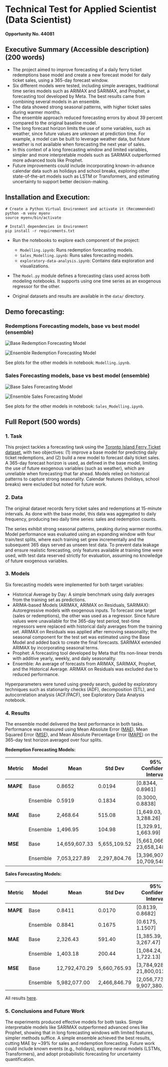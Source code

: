 # Technical Test for Applied Scientist (Data Scientist)

__Opportunity No. 44081__

## Executive Summary (Accessible description) (200 words)
* The project aimed to improve forecasting of a daily ferry ticket redemptions base model and create a new forecast model for daily ticket sales, using a 365-day forecast window.
* Six different models were tested, including simple averages, traditional time series models such as ARIMAX and SARIMAX, and Prophet, a forecasting tool developed by Meta. The best results came from combining several models in an ensemble.
* The data showed strong seasonal patterns, with higher ticket sales during warmer months.
* The ensemble approach reduced forecasting errors by about 39 percent compared to the original baseline model.
* The long forecast horizon limits the use of some variables, such as weather, since future values are unknown at prediction time. For example, a model can be built to leverage weather data, but future weather is not available when forecasting the next year of sales.
* In this context of a long forecasting window and limited variables, simpler and more interpretable models such as SARIMAX outperformed more advanced tools like Prophet.
* Future improvements could include incorporating known-in-advance calendar data such as holidays and school breaks, exploring other state-of-the-art models such as LSTM or Transformers, and estimating uncertainty to support better decision-making.


## Installation and Execution:

```
# Create a Python Virtual Environment and activate it (Recommended)
python -m venv myenv
source myenv/bin/activate

# Install dependencies in Environment
pip install -r requirements.txt

```

* Run the notebooks to explore each component of the project:
    * `Modelling.ipynb`: Runs redemption forecasting models.
    * `Sales_Modelling.ipynb`: Runs sales forecasting models.
    * `exploratory-data-analysis.ipynb`: Contains data exploration and visualizations.

* The `Model.py` module defines a forecasting class used across both modeling notebooks. It supports using one time series as an exogenous regressor for the other.
* Original datasets and results are available in the `data/` directory.

## Demo forecasting: 

### Redemptions Forecasting models, base vs best model (ensemble)

![Base Redemption Forecasting Model](few_example_plots/base_redemptions.png)

![Ensemble Redemption Forecasting Model](few_example_plots/ensemble_redemptions.png)

See plots for the other models in notebook: `Modelling.ipynb`. 

### Sales Forecasting models, base vs best model (ensemble)

![Base Sales Forecasting Model](few_example_plots/base_sales.png)

![Ensemble Sales Forecasting Model](few_example_plots/ensemble_sales.png)


See plots for the other models in notebook: `Sales_Modelling.ipynb`. 


## Full Report (500 words)

### 1. Task

This project tackles a forecasting task using the [Toronto Island Ferry Ticket dataset](https://open.toronto.ca/dataset/toronto-island-ferry-ticket-counts/), with two objectives: (1) improve a base model for predicting daily ticket redemptions, and (2) build a new model to forecast daily ticket sales. A 365-day forecast horizon is used, as defined in the base model, limiting the use of future exogenous variables (such as weather), which are unreliable when forecasting that far ahead. Models relied on historical patterns to capture strong seasonality. Calendar features (holidays, school breaks) were excluded but noted for future work.

### 2. Data
The original dataset records ferry ticket sales and redemptions at 15-minute intervals. As done with the base model, this data was aggregated to daily frequency, producing two daily time series: sales and redemption counts.

The series exhibit strong seasonal patterns, peaking during warmer months. Model performance was evaluated using an expanding window with four train/test splits, where each training set grew incrementally and the subsequent 365 days served as unseen test data. To prevent data leakage and ensure realistic forecasting, only features available at training time were used, with test data reserved strictly for evaluation, assuming no knowledge of future exogenous variables.

### 3. Models

Six forecasting models were implemented for both target variables:

* Historical Average by Day: A simple benchmark using daily averages from the training set as predictions.
* ARIMA-based Models (ARIMAX, ARIMAX on Residuals, SARIMAX): Autoregressive models with exogenous inputs. To forecast one target (sales or redemptions), the other was used as a regressor. Since future values were unavailable for the 365-day test period, test-time regressors were replaced with historical daily averages from the training set. ARIMAX on Residuals was applied after removing seasonality; the seasonal component for the test set was estimated using the Base Model and added back to create the final forecasts. SARIMAX extended ARIMAX by incorporating seasonal terms.
* Prophet: A forecasting tool developed by Meta that fits non-linear trends with additive yearly, weekly, and daily seasonality.
* Ensemble: An average of forecasts from ARIMAX, SARIMAX, Prophet, and the Historical Average. ARIMAX on Residuals was excluded due to reduced performance.

Hyperparameters were tuned using greedy search, guided by exploratory techniques such as stationarity checks (ADF), decomposition (STL), and autocorrelation analysis (ACF/PACF), see Exploratory Data Analysis notebook.

### 4. Results

The ensemble model delivered the best performance in both tasks. Performance was measured using Mean Absolute Error ([MAE](https://en.wikipedia.org/wiki/Mean_absolute_error)), Mean Squared Error ([MSE](https://en.wikipedia.org/wiki/Mean_squared_error)), and Mean Absolute Percentage Error ([MAPE](https://en.wikipedia.org/wiki/Mean_absolute_percentage_error)) on the 365-day test horizon averaged over four splits.

**Redemption Forecasting Models:**

| Metric   | Model    | Mean           | Std Dev        | 95% Confidence Interval             |
|----------|----------|----------------|----------------|-------------------------------------|
| **MAPE** | Base     | 0.8652         | 0.0194         | [0.8344, 0.8961]                    |
|          | Ensemble | 0.5919         | 0.1834         | [0.3000, 0.8838]                    |
| **MAE**  | Base     | 2,468.64       | 515.08         | [1,649.03, 3,288.26]                |
|          | Ensemble | 1,496.95       | 104.98         | [1,329.91, 1,663.99]                |
| **MSE**  | Base     | 14,659,607.33  | 5,655,109.52   | [5,661,066.13, 23,658,148.54]       |
|          | Ensemble | 7,053,227.89   | 2,297,804.76   | [3,396,907.76, 10,709,548.03]       |


**Sales Forecasting Models:**

| Metric   | Model    | Mean          | Std Dev      | 95% Confidence Interval       |
| -------- | -------- | ------------- | ------------ | ----------------------------- |
| **MAPE** | Base     | 0.8411        | 0.0170       | [0.8139, 0.8682]              |
|          | Ensemble | 0.8841        | 0.1675       | [0.6175, 1.1507]              |
| **MAE**  | Base     | 2,326.43      | 591.40       | [1,385.39, 3,267.47]          |
|          | Ensemble | 1,403.18      | 200.44       | [1,084.24, 1,722.13]          |
| **MSE**  | Base     | 12,792,470.29 | 5,660,765.93 | [3,784,928.48, 21,800,012.10] |
|          | Ensemble | 5,982,077.00  | 2,466,846.79 | [2,056,773.27, 9,907,380.73]  |

All results [here](https://github.com/mmaisonnave/forecasting-ferry-traffic-toronto/blob/main/data/all_formatted_results.txt).


### 5. Conclusions and Future Work
The experiments produced effective models for both tasks. Simple interpretable models like SARIMAX outperformed advanced ones like Prophet, showing that in long forecasting windows with limited features, simpler methods suffice. A simple ensemble achieved the best results, cutting MAE by ~39% for sales and redemption forecasting. Future work could include known events (e.g., holidays), explore neural models (LSTMs, Transformers), and adopt probabilistic forecasting for uncertainty quantification.